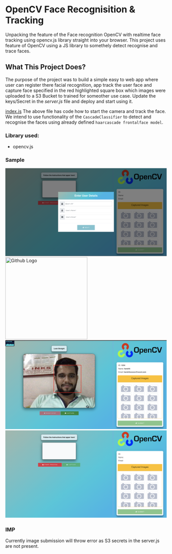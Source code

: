 # OpenCV Face Recognisition & Tracking

Unpacking the feature of the Face recognition OpenCV with realtime face tracking using opencv.js library straight into your browser.
This project uses feature of OpenCV using a JS library to somethely detect recognise and trace faces.

## What This Project Does?
The purpose of the project was to build a simple easy to web app where user can register there facial recognition, app track the user face and capture face specified in the red highlighted square box which images were uploaded to a S3 Bucket to trained for someother use case.
Update the keys/Secret in the *server.js* file and deploy and start using it.

[index.js](assets/js/index.js) 
The above file has code how to start the camera and track the face.
We intend to use functionality of the `CascadeClassifier` to detect and recognise the faces using already defined `haarcascade frontalface model`.

### Library used:
* opencv.js

### Sample
![screenshot-1](/screenshots/Screenshot-1.png?raw=true "Screenshot 1")
<img src="https://assets-cdn.github.com/images/modules/logos_page/GitHub-Mark.png" width="256" height="256" title="Github Logo">
![screenshot-2](/screenshots/Screenshot-2.png?raw=true "Screenshot 2")
![screenshot-3](/screenshots/Screenshot-3.png?raw=true "Screenshot 3")

### IMP
Currently image submission will throw error as S3 secrets in the server.js are not present.
